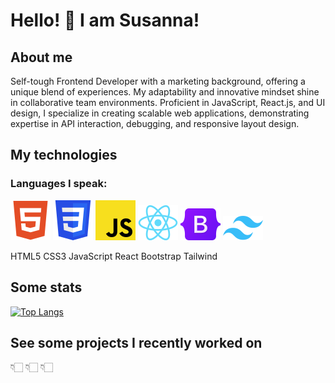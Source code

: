 # Hello! 👋 I am Susanna!

## About me

Self-tough Frontend Developer with a marketing background, offering a unique blend of experiences. My adaptability and innovative mindset shine in collaborative team environments. Proficient in JavaScript, React.js, and UI design, I specialize in creating scalable web applications, demonstrating expertise in API interaction, debugging, and responsive layout design. 

## My technologies

### Languages I speak:

![HTML5](icons/html5.png) ![CSS3](icons/CSS3.png) ![JavaScript](icons/javascript.png) ![React](icons/react.png) ![Bootstrap](icons/bootstrap.png) ![Tailwind](icons/tailwind.png) 

HTML5    CSS3    JavaScript    React    Bootstrap    Tailwind
    

## Some stats

[![Top Langs](https://github-readme-stats.vercel.app/api/top-langs/?username=shoproizoshlo&layout=compact&theme=dark&bg_color=22272e&title_color=ffffff&text_color=ffffff)](https://github.com/anuraghazra/github-readme-stats)

## See some projects I recently worked on

👇🏻 👇🏻 👇🏻
